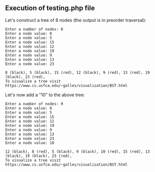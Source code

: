 ## Execution of **testing.php** file

Let's construct a tree of 8 nodes (the output is in preorder traversal):

```shell
Enter a number of nodes: 8
Enter a node value: 8
Enter a node value: 5
Enter a node value: 15
Enter a node value: 12
Enter a node value: 19
Enter a node value: 9
Enter a node value: 13
Enter a node value: 23

8 (black), 5 (black), 15 (red), 12 (black), 9 (red), 13 (red), 19 (black), 23 (red), 
To visualize a tree visit https://www.cs.usfca.edu/~galles/visualization/BST.html
```

Let's now add a "10" to the above tree:

```shell
Enter a number of nodes: 9
Enter a node value: 8
Enter a node value: 5
Enter a node value: 15
Enter a node value: 12
Enter a node value: 19
Enter a node value: 9
Enter a node value: 13
Enter a node value: 23
Enter a node value: 10

12 (black), 8 (red), 5 (black), 9 (black), 10 (red), 15 (red), 13 (black), 19 (black), 23 (red), 
To visualize a tree visit https://www.cs.usfca.edu/~galles/visualization/BST.html
```
